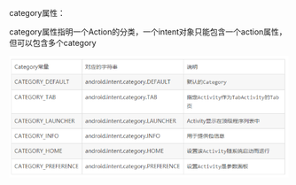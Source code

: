 



category属性：

category属性指明一个Action的分类，一个intent对象只能包含一个action属性，但可以包含多个category

![image-20200603102246420](四大组件/image-20200603102246420.png)